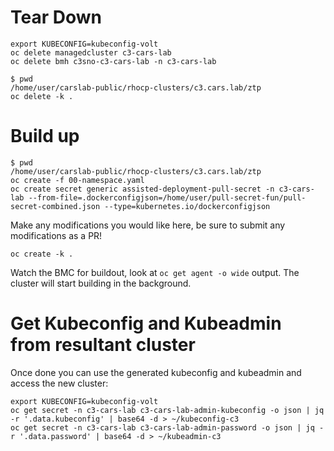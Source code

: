 # Tear Down
```
export KUBECONFIG=kubeconfig-volt
oc delete managedcluster c3-cars-lab
oc delete bmh c3sno-c3-cars-lab -n c3-cars-lab
```

```
$ pwd
/home/user/carslab-public/rhocp-clusters/c3.cars.lab/ztp 
oc delete -k .
```

# Build up
```
$ pwd
/home/user/carslab-public/rhocp-clusters/c3.cars.lab/ztp 
oc create -f 00-namespace.yaml
oc create secret generic assisted-deployment-pull-secret -n c3-cars-lab --from-file=.dockerconfigjson=/home/user/pull-secret-fun/pull-secret-combined.json --type=kubernetes.io/dockerconfigjson
```

Make any modifications you would like here, be sure to submit any modifications as a PR!

```
oc create -k .
```

Watch the BMC for buildout, look at `oc get agent -o wide` output.  The cluster will start building in the background.

# Get Kubeconfig and Kubeadmin from resultant cluster

Once done you can use the generated kubeconfig and kubeadmin and access the new cluster:
```
export KUBECONFIG=kubeconfig-volt
oc get secret -n c3-cars-lab c3-cars-lab-admin-kubeconfig -o json | jq -r '.data.kubeconfig' | base64 -d > ~/kubeconfig-c3
oc get secret -n c3-cars-lab c3-cars-lab-admin-password -o json | jq -r '.data.password' | base64 -d > ~/kubeadmin-c3
```
